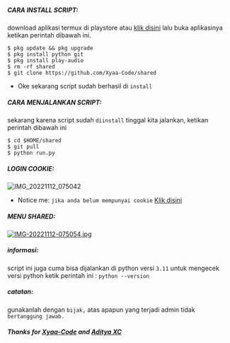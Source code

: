 <h5 align="left">CARA INSTALL SCRIPT:</h5>

download aplikasi termux di playstore atau <a href="https://f-droid.org/en/packages/com.termux/">klik disini</a> lalu buka aplikasinya ketikan perintah dibawah ini.


    $ pkg update && pkg upgrade
    $ pkg install python git
    $ pkg install play-audio
    $ rm -rf shared
    $ git clone https://github.com/Xyaa-Code/shared

- Oke sekarang script sudah berhasil di ```install```

<h5 align="left">CARA MENJALANKAN SCRIPT:</h5>

sekarang karena script sudah ```diinstall``` tinggal kita jalankan, ketikan perintah dibawah ini


    $ cd $HOME/shared
    $ git pull
    $ python run.py

<h5 align="left">LOGIN COOKIE:</h5>

![IMG_20221112_075042](https://user-images.githubusercontent.com/109187416/201448649-a9accc6e-5804-43a1-b9b2-c949fb5ba9fd.jpg)

- Notice me: ```jika anda belum mempunyai cookie``` <a href="https://wa.me/+16143244921">Klik disini</a>

<h5 align="left">MENU SHARED:</h5>

[![IMG-20221112-075054.jpg](https://i.postimg.cc/x8StmZ0v/IMG-20221112-075054.jpg)](https://postimg.cc/xJtvDtN8)
<h5 align="left">informasi:</h5>

script ini juga cuma bisa dijalankan di python versi ```3.11``` untuk mengecek versi python ketik perintah ini : ```python --version```

<h5 align="left">catatan:</h5>

gunakanlah dengan ```bijak,``` atas apapun yang terjadi admin tidak ```bertanggung jawab.```

<h5 align="left">Thanks for <a href="https://github.com/Xyaa-Code">Xyaa-Code</a> and <a href="https://github.com/AdtyaXC">Aditya XC</a></h5>
